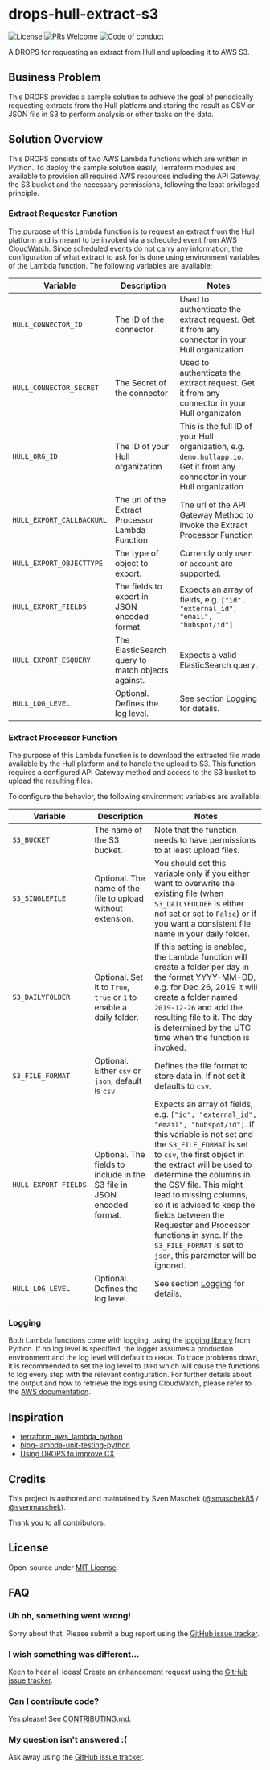 # drops-hull-extract-s3

[![License](https://img.shields.io/github/license/smk1085/drops-hull-extract-s3.svg?style=flat-square)](https://github.com/smk1085/drops-hull-extract-s3/blob/master/LICENSE) [![PRs Welcome](https://img.shields.io/badge/PRs-welcome-brightgreen.svg?style=flat-square)](https://github.com/smk1085/drops-hull-extract-s3#can-i-contribute-code) [![Code of conduct](https://img.shields.io/badge/code%20of-conduct-ff69b4.svg?style=flat-square)](https://github.com/smk1085/drops-hull-extract-s3/blob/master/CODE_OF_CONDUCT.md)

A DROPS for requesting an extract from Hull and uploading it to AWS S3.

## Business Problem

This DROPS provides a sample solution to achieve the goal of periodically requesting extracts from the Hull platform and storing the result as CSV or JSON file in S3 to perform analysis or other tasks on the data.

## Solution Overview

This DROPS consists of two AWS Lambda functions which are written in Python. To deploy the sample solution easily, Terraform modules are available to provision all required AWS resources including the API Gateway, the S3 bucket and the necessary permissions, following the least privileged principle.

### Extract Requester Function

The purpose of this Lambda function is to request an extract from the Hull platform and is meant to be invoked via a scheduled event from AWS CloudWatch.
Since scheduled events do not carry any information, the configuration of what extract to ask for is done using environment variables of the Lambda function. The following variables are available:

| Variable | Description | Notes |
| -------- | ----------- | ----- |
|`HULL_CONNECTOR_ID`| The ID of the connector | Used to authenticate the extract request. Get it from any connector in your Hull organization |
|`HULL_CONNECTOR_SECRET`| The Secret of the connector | Used to authenticate the extract request. Get it from any connector in your Hull organizaton |
|`HULL_ORG_ID`| The ID of your Hull organization | This is the full ID of your Hull organization, e.g. `demo.hullapp.io`. Get it from any connector in your Hull organization |
|`HULL_EXPORT_CALLBACKURL`| The url of the Extract Processor Lambda Function | The url of the API Gateway Method to invoke the Extract Processor Function |
|`HULL_EXPORT_OBJECTTYPE`| The type of object to export. | Currently only `user` or `account` are supported.
|`HULL_EXPORT_FIELDS`| The fields to export in JSON encoded format. | Expects an array of fields, e.g. `["id", "external_id", "email", "hubspot/id"]`|
|`HULL_EXPORT_ESQUERY`| The ElasticSearch query to match objects against. | Expects a valid ElasticSearch query.|
|`HULL_LOG_LEVEL`| Optional. Defines the log level. | See section [Logging](#Logging) for details. |

### Extract Processor Function

The purpose of this Lambda function is to download the extracted file made available by the Hull platform and to handle the upload to S3.
This function requires a configured API Gateway method and access to the S3 bucket to upload the resulting files.

To configure the behavior, the following environment variables are available:

| Variable | Description | Notes |
| -------- | ----------- | ----- |
|`S3_BUCKET`| The name of the S3 bucket. | Note that the function needs to have permissions to at least upload files. |
|`S3_SINGLEFILE`| Optional. The name of the file to upload without extension.| You should set this variable only if you either want to overwrite the existing file (when `S3_DAILYFOLDER` is either not set or set to `False`) or if you want a consistent file name in your daily folder. |
|`S3_DAILYFOLDER`| Optional. Set it to `True`, `true` or `1` to enable a daily folder.| If this setting is enabled, the Lambda function will create a folder per day in the format YYYY-MM-DD, e.g. for Dec 26, 2019 it will create a folder named `2019-12-26` and add the resulting file to it. The day is determined by the UTC time when the function is invoked.|
|`S3_FILE_FORMAT`| Optional. Either `csv` or `json`, default is `csv`| Defines the file format to store data in. If not set it defaults to `csv`.|
|`HULL_EXPORT_FIELDS`| Optional. The fields to include in the S3 file in JSON encoded format. | Expects an array of fields, e.g. `["id", "external_id", "email", "hubspot/id"]`. If this variable is not set and the `S3_FILE_FORMAT` is set to `csv`, the first object in the extract will be used to determine the columns in the CSV file. This might lead to missing columns, so it is advised to keep the fields between the Requester and Processor functions in sync. If the `S3_FILE_FORMAT` is set to `json`, this parameter will be ignored. |
|`HULL_LOG_LEVEL`| Optional. Defines the log level. | See section [Logging](#Logging) for details. |

### Logging

Both Lambda functions come with logging, using the [logging library](https://docs.python.org/3/library/logging.html) from Python. If no log level is specified, the logger assumes a production environment and the log level will default to `ERROR`. To trace problems down, it is recommended to set the log level to `INFO` which will cause the functions to log every step with the relevant configuration. For further details about the output and how to retrieve the logs using CloudWatch, please refer to the [AWS documentation](https://docs.aws.amazon.com/lambda/latest/dg/python-logging.html).

## Inspiration

- [terraform_aws_lambda_python](https://github.com/ruzin/terraform_aws_lambda_python)
- [blog-lambda-unit-testing-python](https://github.com/binxio/blog-lambda-unit-testing-python)
- [Using DROPS to improve CX](https://medium.com/@smaschek85)

## Credits

This project is authored and maintained by Sven Maschek ([@smaschek85](https://medium.com/@smaschek85) / [@svenmaschek](https://twitter.com/svenmaschek)).

Thank you to all [contributors](https://github.com/smk1085/drops-hull-extract-s3/graphs/contributors).

## License

Open-source under [MIT License](https://github.com/smk1085/drops-hull-extract-s3/blob/master/LICENSE).

## FAQ

### Uh oh, something went wrong!

Sorry about that. Please submit a bug report using the [GitHub issue tracker](https://github.com/smk1085/drops-hull-extract-s3/issues).

### I wish something was different…

Keen to hear all ideas! Create an enhancement request using the [GitHub issue tracker](https://github.com/smk1085/drops-hull-extract-s3/issues).

### Can I contribute code?

Yes please! See [CONTRIBUTING.md](./CONTRIBUTING.md).

### My question isn't answered :(

Ask away using the [GitHub issue tracker](https://github.com/smk1085/drops-hull-extract-s3/issues).
